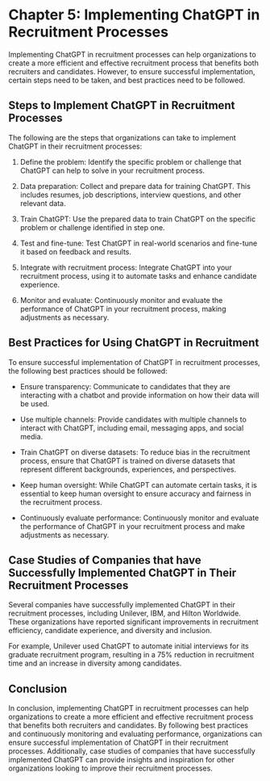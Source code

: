 Chapter 5: Implementing ChatGPT in Recruitment Processes
========================================================

Implementing ChatGPT in recruitment processes can help organizations to create a more efficient and effective recruitment process that benefits both recruiters and candidates. However, to ensure successful implementation, certain steps need to be taken, and best practices need to be followed.

Steps to Implement ChatGPT in Recruitment Processes
---------------------------------------------------

The following are the steps that organizations can take to implement ChatGPT in their recruitment processes:

1. Define the problem: Identify the specific problem or challenge that ChatGPT can help to solve in your recruitment process.

2. Data preparation: Collect and prepare data for training ChatGPT. This includes resumes, job descriptions, interview questions, and other relevant data.

3. Train ChatGPT: Use the prepared data to train ChatGPT on the specific problem or challenge identified in step one.

4. Test and fine-tune: Test ChatGPT in real-world scenarios and fine-tune it based on feedback and results.

5. Integrate with recruitment process: Integrate ChatGPT into your recruitment process, using it to automate tasks and enhance candidate experience.

6. Monitor and evaluate: Continuously monitor and evaluate the performance of ChatGPT in your recruitment process, making adjustments as necessary.

Best Practices for Using ChatGPT in Recruitment
-----------------------------------------------

To ensure successful implementation of ChatGPT in recruitment processes, the following best practices should be followed:

* Ensure transparency: Communicate to candidates that they are interacting with a chatbot and provide information on how their data will be used.

* Use multiple channels: Provide candidates with multiple channels to interact with ChatGPT, including email, messaging apps, and social media.

* Train ChatGPT on diverse datasets: To reduce bias in the recruitment process, ensure that ChatGPT is trained on diverse datasets that represent different backgrounds, experiences, and perspectives.

* Keep human oversight: While ChatGPT can automate certain tasks, it is essential to keep human oversight to ensure accuracy and fairness in the recruitment process.

* Continuously evaluate performance: Continuously monitor and evaluate the performance of ChatGPT in your recruitment process and make adjustments as necessary.

Case Studies of Companies that have Successfully Implemented ChatGPT in Their Recruitment Processes
---------------------------------------------------------------------------------------------------

Several companies have successfully implemented ChatGPT in their recruitment processes, including Unilever, IBM, and Hilton Worldwide. These organizations have reported significant improvements in recruitment efficiency, candidate experience, and diversity and inclusion.

For example, Unilever used ChatGPT to automate initial interviews for its graduate recruitment program, resulting in a 75% reduction in recruitment time and an increase in diversity among candidates.

Conclusion
----------

In conclusion, implementing ChatGPT in recruitment processes can help organizations to create a more efficient and effective recruitment process that benefits both recruiters and candidates. By following best practices and continuously monitoring and evaluating performance, organizations can ensure successful implementation of ChatGPT in their recruitment processes. Additionally, case studies of companies that have successfully implemented ChatGPT can provide insights and inspiration for other organizations looking to improve their recruitment processes.
